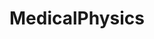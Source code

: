---
title: MedicalPhysics
crosslinks:
- medicine
- Radiology
- AMAAggregator
- Physics
- 3Dprinting
---